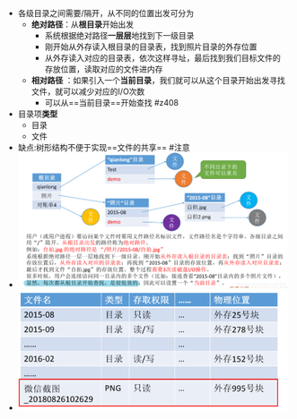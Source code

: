 - 各级目录之间需要/隔开，从不同的位置出发可分为
	- **绝对路径**：从**根目录**开始出发
		- 系统根据绝对路径**一层层**地找到下一级目录
		- 刚开始从外存读入根目录的目录表，找到照片目录的外存位置
		- 从外存读入对应的目录表，依次这样寻址，最后找到我们目标文件的存放位置，读取对应的文件进内存
	- **相对路径** ：如果引入一个**当前目录**，我们就可以从这个目录开始出发寻找文件，就可以减少对应的I/O次数
		- 可以从==当前目录==开始查找 #z408 
- 目录项**类型**
	- 目录
	- 文件
- 缺点:树形结构不便于实现==文件的共享== #注意
- ![](attachments/Pasted%20image%2020221121172308.png)
- ![](attachments/Pasted%20image%2020221121172325.png)